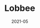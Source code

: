 ---
date: '2021-05'
title: 'Lobbee'
description: 'Easy-to-use Discord temporary channel manager'
stack:
  - Node.js
  - Discord.js
github: 'https://github.com/francois07/lobbee'
website: ''
---